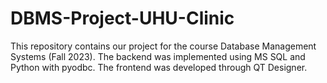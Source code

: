 # DBMS-Project-UHU-Clinic

This repository contains our project for the course Database Management Systems (Fall 2023). The backend was implemented using MS SQL and Python with pyodbc. The frontend was developed through QT Designer.
